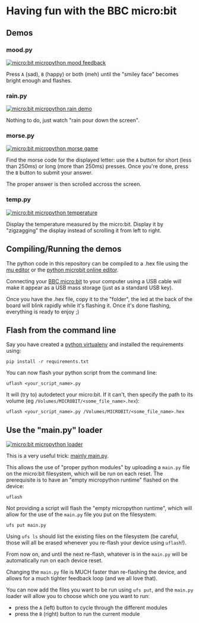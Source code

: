 # Having fun with the BBC micro:bit

## Demos

### mood.py

[![micro:bit micropython mood feedback](http://img.youtube.com/vi/CEhl6yVauYY/0.jpg)](http://www.youtube.com/watch?v=CEhl6yVauYY)

Press `A` (sad), `B` (happy) or both (meh) until the "smiley face" becomes
bright enough and flashes.

### rain.py

[![micro:bit micropython rain demo](http://img.youtube.com/vi/FKbMBZA7wAk/0.jpg)](http://www.youtube.com/watch?v=FKbMBZA7wAk)

Nothing to do, just watch "rain pour down the screen".

### morse.py

[![micro:bit micropython morse game](http://img.youtube.com/vi/Ai1WnAvL8yo/0.jpg)](http://www.youtube.com/watch?v=Ai1WnAvL8yo)

Find the morse code for the displayed letter: use the `A` button for short
(less than 250ms) or long (more than 250ms) presses. Once you're done, press
the `B` button to submit your answer.

The proper answer is then scrolled accross the screen.

### temp.py


[![micro:bit micropython temperature](http://img.youtube.com/vi/fFkNeOHV1h4/0.jpg)](http://www.youtube.com/watch?v=fFkNeOHV1h4)

Display the temperature measured by the micro:bit. Display it by "zigzagging"
the display instead of scrolling it from left to right.


## Compiling/Running the demos

The python code in this repository can be compiled to a .hex file using the
[mu editor](http://codewith.mu/) or the
[python microbit online editor](http://python.microbit.org/editor.html).

Connecting your [BBC micro:bit](https://www.microbit.org/) to your computer
using a USB cable will make it appear as a USB mass storage (just as a standard
USB key).

Once you have the .hex file, copy it to the "folder", the led at the back of
the board will blink rapidly while it's flashing it. Once it's done flashing,
everything is ready to enjoy ;)


## Flash from the command line

Say you have created a
[python virtualenv](http://docs.python-guide.org/en/latest/dev/virtualenvs/)
and installed the requirements using:

```
pip install -r requirements.txt
```

You can now flash your python script from the command line:

```
uflash <your_script_name>.py
```

It will (try to) autodetect your micro:bit. If it can't, then specify the path
to its volume (eg `/Volumes/MICROBIT/<some_file_name>.hex`):

```
uflash <your_script_name>.py /Volumes/MICROBIT/<some_file_name>.hex
```


## Use the "main.py" loader

[![micro:bit micropython loader](http://img.youtube.com/vi/IzlabY8lnFs/0.jpg)](http://www.youtube.com/watch?v=IzlabY8lnFs)

This is a very useful trick:
[mainly main.py](https://microbit-micropython.readthedocs.io/en/latest/tutorials/storage.html#mainly-main-py).

This allows the use of "proper python modules" by uploading a `main.py` file on
the micro:bit filesystem, which will be run on each reset. The prerequisite is
to have an "empty micropython runtime" flashed on the device:

```
uflash
```

Not providing a script will flash the "empty micropython runtime", which will
allow for the use of the `main.py` file you put on the filesystem:

```
ufs put main.py
```

Using `ufs ls` should list the existing files on the filesystem (be careful,
those will all be erased whenever you re-flash your device using `uflash`!).

From now on, and until the next re-flash, whatever is in the `main.py` will be
automatically run on each device reset.

Changing the `main.py` file is MUCH faster than re-flashing the device, and
allows for a much tighter feedback loop (and we all love that).

You can now add the files you want to be run using `ufs put`, and the `main.py`
loader will allow you to choose which one you want to run:
- press the `A` (left) button to cycle through the different modules
- press the `B` (right) button to run the current module
